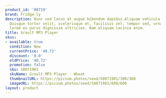 ```yaml
---
product_id: '00719'
brand: Fridge.ly
description: Nunc sed lacus at augue bibendum dapibus.Aliquam vehicula sem ut pede.
  Quisque tortor velit, scelerisque et, facilisis vel, tempor sed, urna. Quisque eget
  lorem eu purus dignissim ultricies. Nam aliquam lacinia enim.
title: Grault MP3 Player
skus:
- available: true
  condition: New
  currentPrice: '40.72'
  discount: '0.0'
  oldPrice: '40.72'
  promotion: false
  sku: S0071901
  skuName: Grault MP3 Player - Wheat
  thumbnailURL: https://picsum.photos/seed/S0071901/300/300
  imageURL: https://picsum.photos/seed/S0071901/600/600
layout: product
---
```


